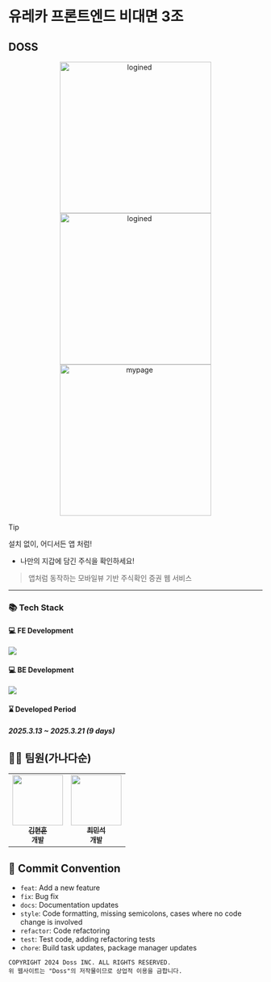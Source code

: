 # 유레카 프론트엔드 비대면 3조
## DOSS
<div align="center">
<img width="300" alt="logined" src="https://github.com/user-attachments/assets/4dc1b362-7c0e-4b62-b88a-762b20cedf1f"/>
<img width="300" alt="logined" src="https://github.com/user-attachments/assets/0bfe0ddc-6a03-4404-bae4-2e6a62b563ec" />
<img width="300" alt="mypage" src="https://github.com/user-attachments/assets/3c88b6c5-ce3d-42f9-ae05-7df5f7d869ab" />

</div>

> [!TIP] 
> 설치 없이, 어디서든 앱 처럼!

- 나만의 지갑에 담긴 주식을 확인하세요!

> 앱처럼 동작하는 모바일뷰 기반 주식확인 증권 웹 서비스

---

### 📚 Tech Stack

#### 💻 FE Development
<img src="https://skillicons.dev/icons?i=typescript,react,nextjs& perline="/>

#### 💻 BE Development
<img src="https://skillicons.dev/icons?i=java,spring,mysql& perline="/>

#### ⌛ Developed Period
##### 2025.3.13 ~ 2025.3.21 (9 days)

## 🧑‍🦲 팀원(가나다순)

<table>
  <tbody>
    <tr>
      <td align="center"><a href="https://github.com/hyonun321"><img src="https://avatars.githubusercontent.com/u/119800605?v=4" width="100px;" alt=""/><br /><sub><b>김현훈</b></sub></a><br /><sub><b>개발</b></sub></td>
      <td align="center"><a href="https://github.com/mstagon"><img src="https://avatars.githubusercontent.com/u/83182868?v=4" width="100px;" alt=""/><br /><sub><b>최민석</b></sub></a><br /><sub><b>개발</b></sub></td>
    </tr>
  </tbody>
</table>

## 🎯 Commit Convention

- `feat`: Add a new feature
- `fix`: Bug fix
- `docs`: Documentation updates
- `style`: Code formatting, missing semicolons, cases where no code change is involved
- `refactor`: Code refactoring
- `test`: Test code, adding refactoring tests
- `chore`: Build task updates, package manager updates



```
COPYRIGHT 2024 Doss INC. ALL RIGHTS RESERVED.
위 웹사이트는 "Doss"의 저작물이므로 상업적 이용을 금합니다.
```
